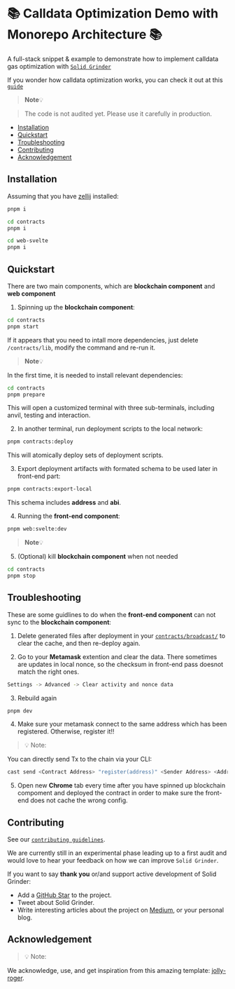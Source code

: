 <h1>📚 Calldata Optimization Demo with Monorepo Architecture 📚</h1>

A full-stack snippet & example to demonstrate how to implement calldata gas optimization with [`Solid Grinder`](https://github.com/Ratimon/solid-grinder)

If you wonder how calldata optimization works, you can check it out at this [`guide`](https://github.com/Ratimon/solid-grinder#how-it-works)

> **Note**💡

> The code is not audited yet. Please use it carefully in production.

- [Installation](#installation)
- [Quickstart](#quickstart)
- [Troubleshooting](#troubleshooting)
- [Contributing](#contributing)
- [Acknowledgement](#acknowledgement)


## Installation

Assuming that you have [zellij](https://zellij.dev/) installed:

```bash
pnpm i
```

```sh
cd contracts
pnpm i
```

```sh
cd web-svelte
pnpm i
```


## Quickstart

There are two main components, which are **blockchain component** and **web component**

1. Spinning up the **blockchain component**:

```sh
cd contracts
pnpm start
```

If it appears that you need to intall more dependencies, just delete `/contracts/lib`, modify the command and re-run it.

> **Note**💡

In the first time, it is needed to install relevant dependencies:

```sh
cd contracts
pnpm prepare
```

This will open a customized terminal with three sub-terminals, including anvil, testing and interaction.

2. In another terminal, run deployment scripts to the local network:

```sh
pnpm contracts:deploy
```
This will atomically deploy sets of deployment scripts.

3. Export deployment artifacts with formated schema to be used later in front-end part:

```sh
pnpm contracts:export-local
```
This schema includes **address** and **abi**.

4. Running the **front-end component**:

```sh
pnpm web:svelte:dev
```

> **Note**💡

5. (Optional) kill **blockchain component** when not needed

```sh
cd contracts
pnpm stop
```


## Troubleshooting

These are some guidlines to do when the **front-end component** can not sync to the **blockchain component**:

1. Delete generated files after deployment in your [`contracts/broadcast/`](https://github.com/Ratimon/uniswap-calldata-optimization-monorepo) to clear the cache, and then re-deploy again.

2. Go to your **Metamask** extention and clear the data. There sometimes are  updates in local nonce, so the checksum in front-end pass doesnot match the right ones.

```sh
Settings -> Advanced -> Clear activity and nonce data
```

3. Rebuild again

```sh
pnpm dev
```

4. Make sure your metamask connect to the same address which has been registered. Otherwise, register it!!

> 💡 Note:

You can directly send Tx to the chain via your CLI:

```sh
cast send <Contract Address> "register(address)" <Sender Address> <Addr as Argument> --private-key <Sender Privatekey>
```

5. Open new **Chrome** tab every time after you have spinned up blockchain compoment and deployed the contract in order to make sure the front-end does not cache the wrong config.


## Contributing

See our [`contributing guidelines`](./CONTRIBUTING.md).

We are currently still in an experimental phase leading up to a first audit and would love to hear your feedback on how we can improve `Solid Grinder`.

If you want to say **thank you** or/and support active development of Solid Grinder:

- Add a [GitHub Star](https://github.com/Ratimon/solid-grinder) to the
  project.
- Tweet about Solid Grinder.
- Write interesting articles about the project on
  [Medium](https://medium.com/), or your personal blog.


## Acknowledgement

> 💡 Note:

We acknowledge, use, and get inspiration from this amazing template: [jolly-roger](https://github.com/wighawag/jolly-roger).